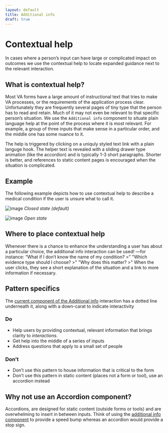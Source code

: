 ```yaml
---
layout: default
title: Additional info
draft: true
---
```

# Contextual help

<p class="va-introtext">In cases where a person’s input can have large or complicated impact on outcomes we use the contextual help to locate expanded guidance next to the relevant interaction.</p>

## What is contextual help?
Most VA forms have a large amount of instructional text that tries to make VA processes, or the requirements of the application process clear. Unfortunately they are frequently several pages of tiny type that the person has to read and retain. Much of it may not even be relevant to that specific person’s situation. We use the `Additional info` component to situate plain language help at the point of the process where it is most relevant. For example, a group of three inputs that make sense in a particular order, and the middle one has some nuance to it.

The help is triggered by clicking on a uniquly styled text link with a plain languge hook. The helper text is revealed with a sliding drawer type animation (like the accordion) and is typically 1-3 short paragraphs. Shorter is better, and references to static content pages is encouraged when the situation is complicated.

## Example

The following example depicts how to use contextual help to describe a medical condition if the user is unsure what to call it.

![image](/images/additional-info-closed.png)
_Closed state (default)_

![image](/images/additional-info-open.png)
_Open state_

## Where to place contextual help
Whenever there is a chance to enhance the understanding a user has about a particular choice, the additional info interaction can be used! —for instance:
“What if I don’t know the name of my condition? >”
"Which evidence type should I choose? >"
"Why does this matter? >"
When the user clicks, they see a short explanation of the situation and a link to more information if necessary.

## Pattern specifics
The [current component of the Additional info](https://design.va.gov/components/additional-info) interaction has a dotted line underneath it, along with a down-carat to indicate interactivity

<div class="do-dont">
<div class="do-dont__do">
<h3 class="do-dont__heading">Do</h3>
<div class="do-dont__content" markdown="1">
  
- Help users by providing contextual, relevant information that brings clarity to _interactions_.
- Get help into the middle of a series of inputs
- Address questions that apply to a small set of people

</div>
</div>
<div class="do-dont__dont">
<h3 class="do-dont__heading">Don’t</h3>
<div class="do-dont__content" markdown="1">

- Don’t use this pattern to house information that is critical to the form
- Don’t use this pattern in static content (places not a form or tool), use an accordion instead

</div>
</div>
</div>

## Why not use an Accordion component?

Accordions, are designed for static content (outside forms or tools) and are overwhelming to insert in between inputs. Think of using the [additional info component]({{site.baseurl}}/components/additional-info) to provide a speed bump whereas an accordion would provide a stop sign.
